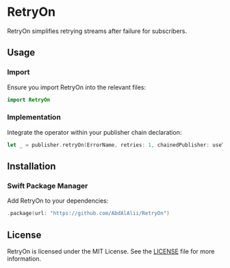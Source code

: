 # RetryOn

RetryOn simplifies retrying streams after failure for subscribers.

## Usage

### Import

Ensure you import RetryOn into the relevant files:

```swift
import RetryOn
```

### Implementation

Integrate the operator within your publisher chain declaration:

```swift
let _ = publisher.retryOn(ErrorName, retries: 1, chainedPublisher: useThisPublisherBeforeRetrying)
```

## Installation

### Swift Package Manager

Add RetryOn to your dependencies:

```swift
.package(url: "https://github.com/AbdAlAlii/RetryOn")
```

## License

RetryOn is licensed under the MIT License. See the [LICENSE](./LICENSE) file for more information.
